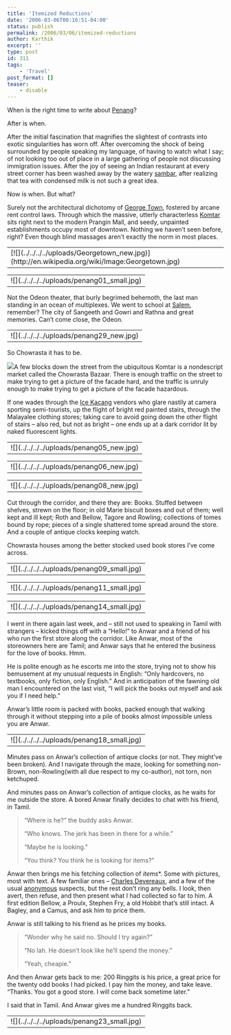 ```yaml
---
title: 'Itemized Reductions'
date: '2006-03-06T00:16:51-04:00'
status: publish
permalink: /2006/03/06/itemized-reductions
author: Karthik
excerpt: ''
type: post
id: 311
tags:
    - 'Travel'
post_format: []
teaser:
    - disable
---
```

When is the right time to write about [Penang](http://en.wikipedia.org/wiki/Penang)?

After is when.

After the initial fascination that magnifies the slightest of contrasts into exotic singularities has worn off. After overcoming the shock of being surrounded by people speaking my language, of having to watch what I say; of not looking too out of place in a large gathering of people not discussing immigration issues. After the joy of seeing an Indian restaurant at every street corner has been washed away by the watery [sambar](http://en.wikipedia.org/wiki/Sambar_%28dish%29), after realizing that tea with condensed milk is not such a great idea.

Now is when. But what?

Surely not the architectural dichotomy of [George Town](http://en.wikipedia.org/wiki/George_Town,_Penang), fostered by arcane rent control laws. Through which the massive, utterly characterless [Komtar](http://en.wikipedia.org/wiki/KOMTAR) sits right next to the modern Prangin Mall, and seedy, unpainted establishments occupy most of downtown. Nothing we haven’t seen before, right? Even though blind massages aren’t exactly the norm in most places.

<table *="border: 0px none ; margin-top: 0px; margin-bottom: 0px; width: 443px; border-collapse: collapse; height: 358px; border-spacing: 0pt"><tr *="padding: 0px"><td *="padding: 0px">[![](../../../../uploads/Georgetown_new.jpg)](http://en.wikipedia.org/wiki/Image:Georgetown.jpg)</td></tr></table>

<table *="border: 0px none ; margin-top: 0px; margin-bottom: 0px; border-collapse: collapse; border-spacing: 0pt"><tr *="padding: 0px"><td *="padding: 0px">![](../../../../uploads/penang01_small.jpg)</td></tr></table>

Not the Odeon theater, that burly begrimed behemoth, the last man standing in an ocean of multiplexes. We went to school at [Salem](http://en.wikipedia.org/wiki/Salem,_Tamil_Nadu), remember? The city of Sangeeth and Gowri and Rathna and great memories. Can’t come close, the Odeon.

<table *="border: 0px none ; margin-top: 0px; margin-bottom: 0px; border-collapse: collapse; border-spacing: 0pt"><tr *="padding: 0px"><td *="padding: 0px">![](../../../../uploads/penang29_new.jpg)</td></tr></table>

So Chowrasta it has to be.

![](../../../../uploads/penang03_new.jpg)A few blocks down the street from the ubiquitous Komtar is a nondescript market called the Chowrasta Bazaar. There is enough traffic on the street to make trying to get a picture of the facade hard, and the traffic is unruly enough to make trying to get a picture of the facade hazardous.

If one wades through the [Ice Kacang](http://en.wikipedia.org/wiki/Ice_kacang) vendors who glare nastily at camera sporting semi-tourists, up the flight of bright red painted stairs, through the Malayalee clothing stores; taking care to avoid going down the other flight of stairs – also red, but not as bright – one ends up at a dark corridor lit by naked fluorescent lights.

<table *="border: 0px none ; margin-top: 0px; margin-bottom: 0px; border-collapse: collapse; border-spacing: 0pt"><tr *="padding: 0px"><td *="padding: 0px">![](../../../../uploads/penang05_new.jpg)</td></tr></table>

<table *="border: 0px none ; margin-top: 0px; margin-bottom: 0px; border-collapse: collapse; border-spacing: 0pt"><tr *="padding: 0px"><td *="padding: 0px">![](../../../../uploads/penang06_new.jpg)</td></tr></table>

<table *="border: 0px none ; margin-top: 0px; margin-bottom: 0px; border-collapse: collapse; border-spacing: 0pt"><tr *="padding: 0px"><td *="padding: 0px">![](../../../../uploads/penang08_new.jpg)</td></tr></table>

Cut through the corridor, and there they are: Books. Stuffed between shelves, strewn on the floor; in old Marie biscuit boxes and out of them; well kept and ill kept; Roth and Bellow, Tagore and Rowling; collections of tomes bound by rope; pieces of a single shattered tome spread around the store. And a couple of antique clocks keeping watch.

Chowrasta houses among the better stocked used book stores I’ve come across.

<table *="border: 0px none ; margin-top: 0px; margin-bottom: 0px; border-collapse: collapse; border-spacing: 0pt"><tr *="padding: 0px"><td *="padding: 0px">![](../../../../uploads/penang09_small.jpg)</td></tr></table>

<table *="border: 0px none ; margin-top: 0px; margin-bottom: 0px; border-collapse: collapse; border-spacing: 0pt"><tr *="padding: 0px"><td *="padding: 0px">![](../../../../uploads/penang11_small.jpg)</td></tr></table>

<table *="border: 0px none ; margin-top: 0px; margin-bottom: 0px; border-collapse: collapse; border-spacing: 0pt"><tr *="padding: 0px"><td *="padding: 0px">![](../../../../uploads/penang14_small.jpg)</td></tr></table>

I went in there again last week, and – still not used to speaking in Tamil with strangers – kicked things off with a “Hello!” to Anwar and a friend of his who run the first store along the corridor. Like Anwar, most of the storeowners here are Tamil; and Anwar says that he entered the business for the love of books. Hmm.

He is polite enough as he escorts me into the store, trying not to show his bemusement at my unusual requests in English: “Only hardcovers, no textbooks, only fiction, only English.” And in anticipation of the fawning old man I encountered on the last visit, “I will pick the books out myself and ask you if I need help.”

Anwar’s little room is packed with books, packed enough that walking through it without stepping into a pile of books almost impossible unless you are Anwar.

<table *="border: 0px none ; margin-top: 0px; margin-bottom: 0px; border-collapse: collapse; border-spacing: 0pt"><tr *="padding: 0px"><td *="padding: 0px">![](../../../../uploads/penang18_small.jpg)</td></tr></table>

Minutes pass on Anwar’s collection of antique clocks (or not. They might’ve been broken). And I navigate through the maze, looking for something non-Brown, non-Rowling(with all due respect to my co-author), not torn, non ketchuped.

And minutes pass on Anwar’s collection of antique clocks, as he waits for me outside the store. A bored Anwar finally decides to chat with his friend, in Tamil.

> “Where is he?” the buddy asks Anwar.
> 
> “Who knows. The jerk has been in there for a while.”
> 
> “Maybe he is looking.”
> 
> “You think? You think he is looking for items?”

Anwar then brings me his fetching collection of *items**. Some with pictures, most with text. A few familiar ones – [Charles Devereaux](http://www.amazon.com/gp/search/ref=br_ss_hs/104-1562944-7466355?search-alias=aps&keywords=Devereaux%2C%20Charles), and a few of the usual [anonymous](http://www.amazon.com/exec/obidos/search-handle-url/index=books&field-author-exact=Anonymous&rank=-relevance%2C%2Bavailability%2C-daterank/104-1562944-7466355) suspects, but the rest don’t ring any bells. I look, then avert, then refuse, and then present what I had collected so far to him. A first edition Bellow, a Proulx, Stephen Fry, a old Hobbit that’s still intact. A Bagley, and a Camus, and ask him to price them.

Anwar is still talking to his friend as he prices my books.

> “Wonder why he said no. Should I try again?”
> 
> “No lah. He doesn’t look like he’ll spend the money.”
> 
> “Yeah, cheapie.”

And then Anwar gets back to me: 200 Ringgits is his price, a great price for the twenty odd books I had picked. I pay him the money, and take leave. “Thanks. You got a good store. I will come back sometime later.”

I said that in Tamil. And Anwar gives me a hundred Ringgits back.

<table *="border: 0px none ; margin-top: 0px; margin-bottom: 0px; border-collapse: collapse; border-spacing: 0pt"><tr *="padding: 0px"><td *="padding: 0px">![](../../../../uploads/penang23_small.jpg)</td></tr></table>